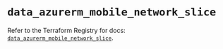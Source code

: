 # `data_azurerm_mobile_network_slice`

Refer to the Terraform Registry for docs: [`data_azurerm_mobile_network_slice`](https://registry.terraform.io/providers/hashicorp/azurerm/3.111.0/docs/data-sources/mobile_network_slice).
